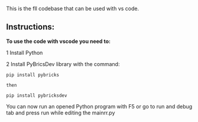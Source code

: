 This is the fll codebase that can be used with vs code.

## Instructions:

**To use the code with vscode you need to:**

1 Install Python

2 Install PyBricsDev library with the command:

    pip install pybricks
    
    then

    pip install pybricksdev


You can now run an opened Python program with F5 or 
go to run and debug tab and press run while editing the mainrr.py